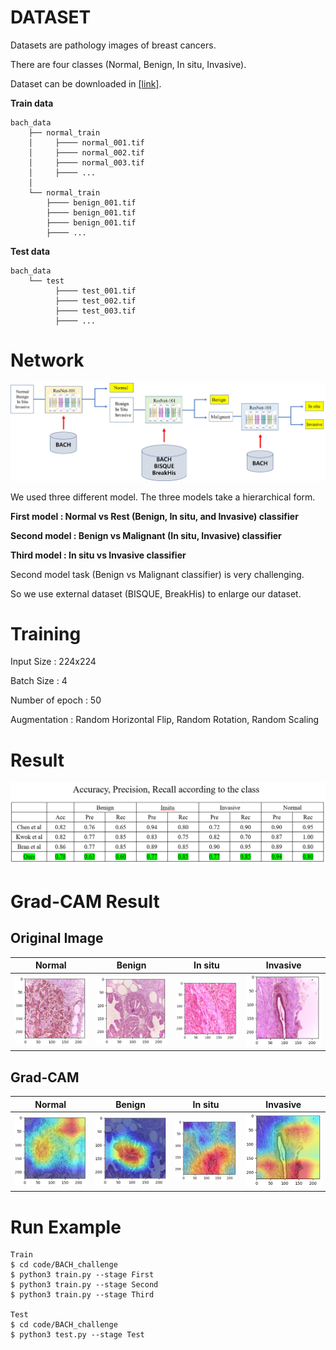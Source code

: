 # DATASET
Datasets are pathology images of breast cancers.

There are four classes (Normal, Benign, In situ, Invasive).

Dataset can be downloaded in [[link]](https://iciar2018-challenge.grand-challenge.org/).

**Train data**

    bach_data
        ├── normal_train
        │     ├──── normal_001.tif
        │     ├──── normal_002.tif
        │     ├──── normal_003.tif
        │     ├──── ...
        │
        └── normal_train
            ├──── benign_001.tif
            ├──── benign_001.tif
            ├──── benign_001.tif
            ├──── ...

**Test data**

    bach_data
        └── test
              ├──── test_001.tif
              ├──── test_002.tif
              ├──── test_003.tif
              ├──── ...


# Network

![](figure/workflow.jpg)

We used three different model. The three models take a hierarchical form.

**First model : Normal vs Rest (Benign, In situ, and Invasive) classifier**

**Second model : Benign vs Malignant (In situ, Invasive) classifier**

**Third model : In situ vs Invasive classifier**

Second model task (Benign vs Malignant classifier) is very challenging.

So we use external dataset (BISQUE, BreakHis) to enlarge our dataset.


# Training

Input Size : 224x224

Batch Size : 4

Number of epoch : 50

Augmentation : Random Horizontal Flip, Random Rotation, Random Scaling


# Result

![](figure/table.png)

# Grad-CAM Result

## Original Image
| Normal                            | Benign                        | In situ                            | Invasive                     |
| ----------------------------- | ----------------------------- | ----------------------------- | ----------------------------- |
| ![](figure/normal_ori.png)   | ![](figure/benign_ori.png)   | ![](figure/insitu_ori.png)   | ![](figure/invasive_ori.png)   |

## Grad-CAM
| Normal                            | Benign                        | In situ                            | Invasive                     |
| ----------------------------- | ----------------------------- | ----------------------------- | ----------------------------- |
| ![](figure/normal_cam.png)   | ![](figure/benign_cam.png)   | ![](figure/insitu_cam.png)   | ![](figure/invasive_cam.png)   |

# Run Example
```
Train
$ cd code/BACH_challenge
$ python3 train.py --stage First
$ python3 train.py --stage Second
$ python3 train.py --stage Third

Test
$ cd code/BACH_challenge
$ python3 test.py --stage Test
```